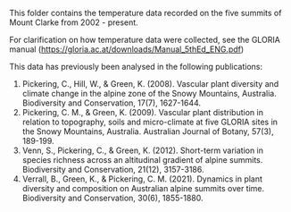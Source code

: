 This folder contains the temperature data recorded on the five summits of Mount Clarke from 2002 - present.

For clarification on how temperature data were collected, see the GLORIA manual (https://gloria.ac.at/downloads/Manual_5thEd_ENG.pdf)

This data has previously been analysed in the following publications:

1. Pickering, C., Hill, W., & Green, K. (2008). Vascular plant diversity and climate change in the alpine zone of the Snowy Mountains, Australia. Biodiversity and Conservation, 17(7), 1627-1644.
2. Pickering, C. M., & Green, K. (2009). Vascular plant distribution in relation to topography, soils and micro-climate at five GLORIA sites in the Snowy Mountains, Australia. Australian Journal of Botany, 57(3), 189-199.
3. Venn, S., Pickering, C., & Green, K. (2012). Short-term variation in species richness across an altitudinal gradient of alpine summits. Biodiversity and Conservation, 21(12), 3157-3186.
4. Verrall, B., Green, K., & Pickering, C. M. (2021). Dynamics in plant diversity and composition on Australian alpine summits over time. Biodiversity and Conservation, 30(6), 1855-1880.
